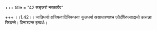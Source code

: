 +++
title = "42 सङ्करो नरकायैव"

+++
।।1.42।। जातिधर्माः क्षत्रियत्वादिनिबन्धनाः कुलधर्मा असाधारणाश्च
एतैर्दोषैरुत्साद्यन्ते उत्सन्नाः क्रियन्ते। विनाश्यन्त इत्यर्थः।  
  
